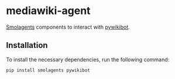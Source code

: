 # mediawiki-agent

[Smolagents](https://smolagents.org) components to interact with [pywikibot](https://pypi.org/project/pywikibot/).

## Installation

To install the necessary dependencies, run the following command:

```bash
pip install smolagents pywikibot
```
